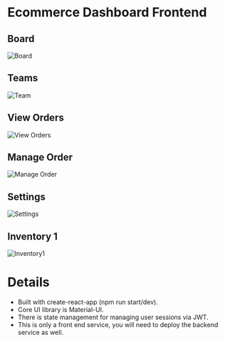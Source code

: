 # Ecommerce Dashboard Frontend
## Board
![Board](https://raw.githubusercontent.com/borisrch/ecommerce-dashboard-react/master/public/md-img/board.png "Board")

## Teams
![Team](https://raw.githubusercontent.com/borisrch/ecommerce-dashboard-react/master/public/md-img/teams.png "Teams")

## View Orders
![View Orders](https://raw.githubusercontent.com/borisrch/ecommerce-dashboard-react/master/public/md-img/orders.png "View Orders")

## Manage Order
![Manage Order](https://raw.githubusercontent.com/borisrch/ecommerce-dashboard-react/master/public/md-img/manage-order.png "Manage Order")

## Settings
![Settings](https://raw.githubusercontent.com/borisrch/ecommerce-dashboard-react/master/public/md-img/settings.png "Settings")

## Inventory 1
![Inventory1](https://raw.githubusercontent.com/borisrch/ecommerce-dashboard-react/master/public/md-img/inventory.png "Inventory")

# Details
- Built with create-react-app (npm run start/dev).
- Core UI library is Material-UI.
- There is state management for managing user sessions via JWT.
- This is only a front end service, you will need to deploy the backend service as well.